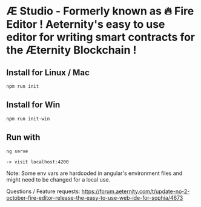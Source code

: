 # Æ Studio - Formerly known as 🔥 Fire Editor ! Aeternity's easy to use editor for writing smart contracts for the Æternity Blockchain !

## Install for Linux / Mac

`npm run init`

## Install for Win

`npm run init-win`

## Run with

`ng serve`

`-> visit localhost:4200 `

Note: Some env vars are hardcoded in angular's environment files and might need to be changed for a local use.

Questions / Feature requests: https://forum.aeternity.com/t/update-no-2-october-fire-editor-release-the-easy-to-use-web-ide-for-sophia/4673
